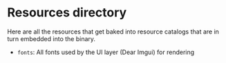 # Resources directory
Here are all the resources that get baked into resource catalogs that are in turn embedded into the binary.

- `fonts`: All fonts used by the UI layer (Dear Imgui) for rendering
